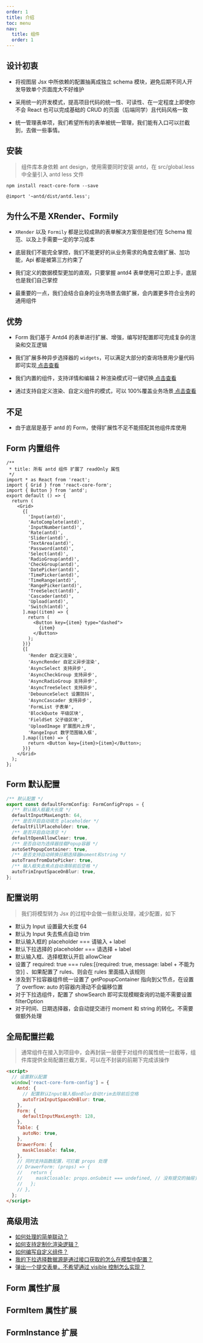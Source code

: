 ```yaml
---
order: 1
title: 介绍
toc: menu
nav:
  title: 组件
  order: 1
---
```


## 设计初衷

<Alert>

- 将视图层 Jsx 中所依赖的配置抽离成独立 schema 模块，避免后期不同人开发导致单个页面庞大不好维护

- 采用统一的开发模式，提高项目代码的统一性、可读性、在一定程度上即使你不会 React 也可以完成基础的 CRUD 的页面（后端同学）且代码风格一致

- 统一管理表单项，我们希望所有的表单被统一管理，我们能有入口可以拦截到，去做一些事情。

</Alert>

## 安装

> 组件库本身依赖 ant design，使用需要同时安装 antd，在 src/global.less 中全量引入 antd less 文件

```shell
npm install react-core-form --save
```

```less
@import '~antd/dist/antd.less';
```

## 为什么不是 XRender、Formily

<Alert>

- `XRender` 以及 `Formily` 都是比较成熟的表单解决方案但是他们在 Schema 规范、以及上手需要一定的学习成本

- 底层我们不能完全掌控，我们不能更好的从业务需求的角度去做扩展、加功能，Api 都是被第三方约束了

- 我们定义的数据模型更加的直观，只要掌握 antd4 表单使用可立即上手，底层也是我们自己掌控

- 最重要的一点，我们会结合自身的业务场景去做扩展，会内置更多符合业务的通用组件

</Alert>

## 优势

<Alert type="success">

- Form 我们基于 Antd4 的表单进行扩展、增强，编写好配置即可完成复杂的渲染和交互逻辑

- 我们扩展多种异步选择器的 `widgets`，可以满足大部分的查询场景用少量代码即可实现[ 点击查看](/components/form-advance#使用异步的-options)

- 我们内置的组件，支持详情和编辑 2 种渲染模式可一键切换[ 点击查看](/components/form-base#使用-disabledreadonly)

- 通过支持自定义渲染、自定义组件的模式，可以 100%覆盖业务场景[ 点击查看](/components/form-advance#使用自定义渲染)

</Alert>

## 不足

<Alert type="error">

- 由于底层是基于 antd 的 Form，使得扩展性不足不能搭配其他组件库使用

</Alert>

## Form 内置组件

```tsx
/**
 * title: 所有 antd 组件 扩展了 readOnly 属性
 */
import * as React from 'react';
import { Grid } from 'react-core-form';
import { Button } from 'antd';
export default () => {
  return (
    <Grid>
      {[
        'Input(antd)',
        'AutoComplete(antd)',
        'InputNumber(antd)',
        'Rate(antd)',
        'Slider(antd)',
        'TextArea(antd)',
        'Password(antd)',
        'Select(antd)',
        'RadioGroup(antd)',
        'CheckGroup(antd)',
        'DatePicker(antd)',
        'TimePicker(antd)',
        'TimeRange(antd)',
        'RangePicker(antd)',
        'TreeSelect(antd)',
        'Cascader(antd)',
        'Upload(antd)',
        'Switch(antd)',
      ].map((item) => {
        return (
          <Button key={item} type="dashed">
            {item}
          </Button>
        );
      })}
      {[
        'Render 自定义渲染',
        'AsyncRender 自定义异步渲染',
        'AsyncSelect 支持异步',
        'AsyncCheckGroup 支持异步',
        'AsyncRadioGroup 支持异步',
        'AsyncTreeSelect 支持异步',
        'DebounceSelect 设置防抖',
        'AsyncCascader 支持异步',
        'FormList 子表单',
        'BlockQuote 平级区块',
        'FieldSet 父子级区块',
        'UploadImage 扩展图片上传',
        'RangeInput 数字范围输入框',
      ].map((item) => {
        return <Button key={item}>{item}</Button>;
      })}
    </Grid>
  );
};
```

## Form 默认配置

```ts
/** 默认配置 */
export const defaultFormConfig: FormConfigProps = {
  /** 默认输入框最大长度 */
  defaultInputMaxLength: 64,
  /** 是否开启自动填充 placeholder */
  defaultFillPlaceholder: true,
  /** 是否开启自动清空 */
  defaultOpenAllowClear: true,
  /** 是否自动为选择器挂载Popup容器 */
  autoSetPopupContainer: true,
  /** 是否支持自动转换日期选择器moment和string */
  autoTransfromDatePicker: true,
  /** 输入框失去焦点自动清除前后空格 */
  autoTrimInputSpaceOnBlur: true,
};
```

## 配置说明

> 我们将模型转为 Jsx 的过程中会做一些默认处理，减少配置，如下

- 默认为 Input 设置最大长度 64
- 默认为 Input 失去焦点自动 trim
- 默认输入框的 placeholder === 请输入 + label
- 默认下拉选择的 placeholder === 请选择 + label
- 默认输入框、选择框默认开启 allowClear
- 设置了 required: true === rules:[{required: true, message: label + 不能为空}] 、如果配置了 rules、则会在 rules 里面插入该规则
- 涉及到下拉容器组件统一设置了 getPopupContainer 指向到父节点，在设置了 overflow: auto 的容器内滑动不会偏移位置
- 对于下拉选组件，配置了 showSearch 即可实现模糊查询的功能不需要设置 filterOption
- 对于时间、日期选择器，会自动提交进行 moment 和 string 的转化。不需要做额外处理

## 全局配置拦截

> 通常组件在接入到项目中，会再封装一层便于对组件的属性统一拦截等，组件库提供全局配置拦截方案，可以在不封装的前期下完成该操作

```html
<script>
  // 设置默认配置
  window['react-core-form-config'] = {
    Antd: {
      // 配置默认Input输入框onBlur自动trim去除前后空格
      autoTrimInputSpaceOnBlur: true,
    },
    Form: {
      defaultInputMaxLength: 128,
    },
    Table: {
      autoNo: true,
    },
    DrawerForm: {
      maskClosable: false,
    },
    // 同时支持函数配置，可拦截 props 处理
    // DrawerForm: (props) => {
    //   return {
    //     maskClosable: props.onSubmit === undefined, // 没有提交的抽屉支持管理关闭
    //   };
    // },
  };
</script>
```

## 高级用法

- [如何处理的简单联动？](/components/form-advance#使用-effect-实现联动交互)
- [如何支持定制化渲染逻辑？](/components/form-advance#使用自定义渲染)
- [如何编写自定义组件？](/components/form-advance#使用自定义组件采用-widgets-实现)
- [我的下拉选择数据源是通过接口获取的怎么在模型中配置？](/components/form-advance#使用异步的-options)
- [弹出一个提交表单，不希望通过 visible 控制怎么实现？](/components/form-submit#createform-创建表单)

## Form 属性扩展

<API src="../../src/form/index.tsx" hideTitle></API>

## FormItem 属性扩展

<API src="../../src/form/type.item.tsx" hideTitle></API>

## FormInstance 扩展

<API src="../../src/form/type.instance.tsx" hideTitle></API>
